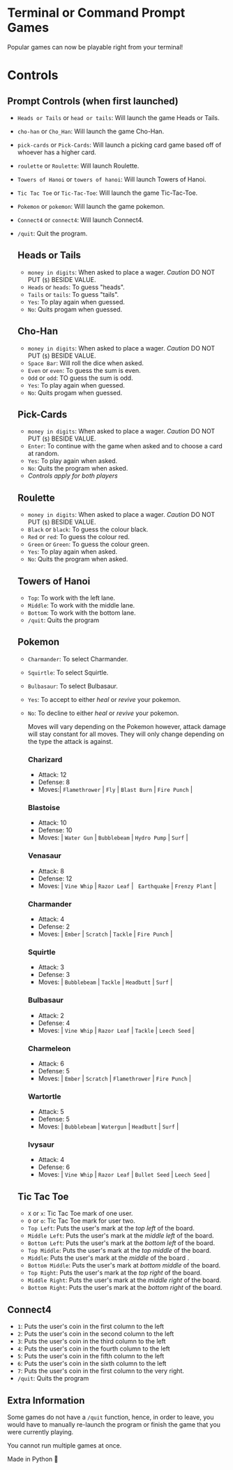# Terminal or Command Prompt Games
Popular games can now be playable right from your terminal!

# Controls 

## Prompt Controls (when first launched)

- `Heads or Tails` or `head or tails`: Will launch the game Heads or Tails. 
- `cho-han` or `Cho_Han`: Will launch the game Cho-Han. 
- `pick-cards` or `Pick-Cards`: Will launch a picking card game based off of whoever has a higher card. 
- `roulette` or `Roulette`: Will launch Roulette.
- `Towers of Hanoi` or `towers of hanoi`: Will launch Towers of Hanoi. 
- `Tic Tac Toe` or `Tic-Tac-Toe`: Will launch the game Tic-Tac-Toe.
- `Pokemon` or `pokemon`: Will launch the game pokemon.
- `Connect4` or `connect4`: Will launch Connect4.
- `/quit`: Quit the program.

  ## Heads or Tails
  - `money in digits`: When asked to place a wager. *Caution* DO NOT PUT (`$`) BESIDE VALUE.
  - `Heads` or `heads`: To guess "heads". 
  - `Tails` or `tails`: To guess "tails". 
  - `Yes`: To play again when guessed.
  - `No`: Quits progam when guessed.
 
  ## Cho-Han 
  - `money in digits`: When asked to place a wager. *Caution* DO NOT PUT (`$`) BESIDE VALUE.
  - `Space Bar`: Will roll the dice when asked. 
  - `Even` or `even`: To guess the sum is even.
  - `Odd` or `odd`: TO guess the sum is odd.
  - `Yes`: To play again when guessed.
  - `No`: Quits progam when guessed.
 
  ## Pick-Cards
  - `money in digits`: When asked to place a wager. *Caution* DO NOT PUT (`$`) BESIDE VALUE.
  - `Enter`: To continue with the game when asked and to choose a card at random. 
  -  `Yes`: To play again when asked.
  -  `No`: Quits the program when asked.
  -  
    *Controls apply for both players* 
  
  ## Roulette 
  - `money in digits`: When asked to place a wager. *Caution* DO NOT PUT (`$`) BESIDE VALUE.
  - `Black` or `black`: To guess the colour black.
  - `Red` or `red`: To guess the colour red. 
  - `Green` or `Green`: To guess the colour green. 
  - `Yes`: To play again when asked.
  - `No`: Quits the program when asked.
  
  ## Towers of Hanoi 
  - `Top`: To work with the left lane.
  - `Middle`: To work with the middle lane.
  - `Bottom`: To work with the bottom lane.
  - `/quit`: Quits the program 
  
  ## Pokemon 
  - `Charmander`: To select Charmander.
  - `Squirtle`: To select Squirtle.
  - `Bulbasaur`: To select Bulbasaur. 
  - `Yes`: To accept to either *heal* or *revive* your pokemon. 
  - `No`: To decline to either *heal* or *revive* your pokemon. 
  
     Moves will vary depending on the Pokemon however, attack damage will stay constant for all moves. They will only change depending on the type the attack is    against. 
      ### Charizard 
      - Attack: 12
      - Defense: 8
      - Moves:| `Flamethrower` | `Fly`  | `Blast Burn` | `Fire Punch` | 
          
      ### Blastoise 
      - Attack: 10
      - Defense: 10
      - Moves: | `Water Gun` | `Bubblebeam` | `Hydro Pump` | `Surf` |
      
      ### Venasaur
      - Attack: 8
      - Defense: 12
      - Moves: | `Vine Whip` | `Razor Leaf` | ` Earthquake` | `Frenzy Plant` |
      
      ### Charmander
      - Attack: 4
      - Defense: 2
      - Moves: | `Ember` | `Scratch` | `Tackle` | `Fire Punch` |
     
      ### Squirtle 
      - Attack: 3
      - Defense: 3
      - Moves: | `Bubblebeam` | `Tackle` | `Headbutt` | `Surf` |
     
      ### Bulbasaur 
      - Attack: 2
      - Defense: 4
      - Moves: | `Vine Whip` | `Razor Leaf` | `Tackle` | `Leech Seed` |


      ### Charmeleon 
      - Attack: 6
      - Defense: 5
      - Moves: | `Ember` | `Scratch` | `Flamethrower` | `Fire Punch` |
     
      ### Wartortle
      - Attack: 5
      - Defense: 5
      - Moves: | `Bubblebeam` | `Watergun` | `Headbutt` | `Surf` |
      
      ### Ivysaur
      - Attack: 4
      - Defense: 6
      - Moves: | `Vine Whip` | `Razor Leaf` | `Bullet Seed` | `Leech Seed` |
  
  ## Tic Tac Toe
  - `X` or `x`: Tic Tac Toe mark of one user.
  - `O` or `o`: Tic Tac Toe mark for user two. 
  - `Top Left`: Puts the user's mark at the *top left* of the board.
  - `Middle Left`: Puts the user's mark at the *middle left* of the board.
  - `Bottom Left`: Puts the user's mark at the *bottom left* of the board. 
  - `Top Middle`: Puts the user's mark at the *top middle* of the board. 
  - `Middle`: Puts the user's mark at the *middle* of the board .
  - `Bottom Middle`: Puts the user's mark at *bottom middle* of the board.
  - `Top Right`: Puts the user's mark at the *top right* of the board.
  - `Middle Right`: Puts the user's mark at the *middle right* of the board. 
  - `Bottom Right`: Puts the user's mark at the *bottom right* of the board.
 
 ## Connect4 
 - `1`: Puts the user's coin in the first column to the left 
 - `2`: Puts the user's coin in the second column to the left 
 - `3`: Puts the user's coin in the third column to the left 
 - `4`: Puts the user's coin in the fourth column to the left 
 - `5`: Puts the user's coin in the fifth column to the left 
 - `6`: Puts the user's coin in the sixth column to the left 
 - `7`: Puts the user's coin in the first column to the very right. 
 - `/quit`: Quits the program

## Extra Information 

Some games do not have a `/quit` function, hence, in order to leave, you would have to manually re-launch the program or finish the game that you were currently playing. 

You cannot run multiple games at once. 

Made in Python 🐍
      

  
